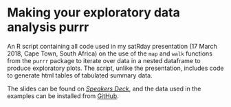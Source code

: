 # Making your exploratory data analysis purrr

An R script containing all code used in my satRday presentation (17 March 2018, Cape Town, South Africa) on the use of the `map` and `walk` functions from the `purrr` package to iterate over data in a nested dataframe to produce exploratory plots. The script, unlike the presentation, includes code to generate html tables of tabulated summary data. 

The slides can be found on [_Speakers Deck_](https://speakerdeck.com/kamermanpr/making-exploratory-data-analysis-purrr#), and the data used in the examples can be installed from [GitHub](https://github.com/kamermanpr/carrots.git).
